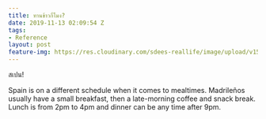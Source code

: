 ```yaml
---
title: ทานข้าวกี่โมง?
date: 2019-11-13 02:09:54 Z
tags:
- Reference
layout: post
feature-img: https://res.cloudinary.com/sdees-reallife/image/upload/v1555658919/sample_feature_img.png
---
```


สเปน!

<i class="fa fa-child" style="color:plum"></i>

Spain is on a different schedule when it comes to mealtimes. Madrileños usually have a small breakfast, then a late-morning coffee and snack break. Lunch is from 2pm to 4pm and dinner can be any time after 9pm.
